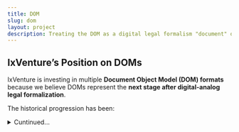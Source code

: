 ```yaml
---
title: DOM
slug: dom
layout: project
description: Treating the DOM as a digital legal formalism "document" object.
---
```


## IxVenture’s Position on DOMs

IxVenture is investing in multiple **Document Object Model (DOM) formats** because we believe DOMs represent the **next stage after digital-analog legal formalization**.

The historical progression has been:  

<details>
<summary>Cuntinued...</summary>

1. **Oral** – agreements spoken and remembered
2. **Papyrus** – agreements codified on paper
3. **Print** – agreements widely disseminated
4. **Digital-Print** – agreements stored as digital files but still interpreted by analog legal systems
5. **Digital-DOM** – agreements expressed as structured, machine-readable objects

DOMs shift organizational and legal logic into programmable structures, making them transparent, verifiable, and extensible across platforms. Unlike past approaches that relied on occasional snapshots, DOMs treat legal formalization as a continuous stream of events with ongoing recording and accountability.

## DOM Categories

### GitHub-Hosted DOMs
- **No Framework** – e.g. [research.lex.clinic](https://research.lex.clinic)  
- **Jekyll Framework** – e.g. [ixventure.studio](https://ixventure.studio)  

### Raspberry Pi-Hosted DOMs
- **SeedTree Kernel** – e.g. [github.com/cheerbotme](https://github.com/cheerbotme)  

### NFT Platform-Hosted DOMs
- **iNFTs** – some info at [Ape Mirror article](https://ape.mirror.xyz/FjUVEcUrDmQISEmcVarGEDHt6mLK9VOjLbxXgFy4edE)  
- **uxNFTs** – some info at [ERC-7827 proposal](https://ethereum-magicians.org/t/erc-7827-json-smart-contract-with-value-version-control/21865)  

## Why This Matters
By supporting **multiple DOM formats**, IxVenture is building toward a world where organizational and contractual logic can be expressed as interoperable objects.  

</details>

